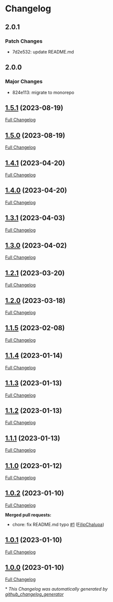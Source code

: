 # Changelog

## 2.0.1

### Patch Changes

- 7d2e532: update README.md

## 2.0.0

### Major Changes

- 824e113: migrate to monorepo

## [1.5.1](https://github.com/sectsect/solid-hiding-header/tree/1.5.1) (2023-08-19)

[Full Changelog](https://github.com/sectsect/solid-hiding-header/compare/1.5.0...1.5.1)

## [1.5.0](https://github.com/sectsect/solid-hiding-header/tree/1.5.0) (2023-08-19)

[Full Changelog](https://github.com/sectsect/solid-hiding-header/compare/1.4.1...1.5.0)

## [1.4.1](https://github.com/sectsect/solid-hiding-header/tree/1.4.1) (2023-04-20)

[Full Changelog](https://github.com/sectsect/solid-hiding-header/compare/1.4.0...1.4.1)

## [1.4.0](https://github.com/sectsect/solid-hiding-header/tree/1.4.0) (2023-04-20)

[Full Changelog](https://github.com/sectsect/solid-hiding-header/compare/1.3.1...1.4.0)

## [1.3.1](https://github.com/sectsect/solid-hiding-header/tree/1.3.1) (2023-04-03)

[Full Changelog](https://github.com/sectsect/solid-hiding-header/compare/1.3.0...1.3.1)

## [1.3.0](https://github.com/sectsect/solid-hiding-header/tree/1.3.0) (2023-04-02)

[Full Changelog](https://github.com/sectsect/solid-hiding-header/compare/1.2.1...1.3.0)

## [1.2.1](https://github.com/sectsect/solid-hiding-header/tree/1.2.1) (2023-03-20)

[Full Changelog](https://github.com/sectsect/solid-hiding-header/compare/1.2.0...1.2.1)

## [1.2.0](https://github.com/sectsect/solid-hiding-header/tree/1.2.0) (2023-03-18)

[Full Changelog](https://github.com/sectsect/solid-hiding-header/compare/1.1.5...1.2.0)

## [1.1.5](https://github.com/sectsect/solid-hiding-header/tree/1.1.5) (2023-02-08)

[Full Changelog](https://github.com/sectsect/solid-hiding-header/compare/1.1.4...1.1.5)

## [1.1.4](https://github.com/sectsect/solid-hiding-header/tree/1.1.4) (2023-01-14)

[Full Changelog](https://github.com/sectsect/solid-hiding-header/compare/1.1.3...1.1.4)

## [1.1.3](https://github.com/sectsect/solid-hiding-header/tree/1.1.3) (2023-01-13)

[Full Changelog](https://github.com/sectsect/solid-hiding-header/compare/1.1.2...1.1.3)

## [1.1.2](https://github.com/sectsect/solid-hiding-header/tree/1.1.2) (2023-01-13)

[Full Changelog](https://github.com/sectsect/solid-hiding-header/compare/1.1.1...1.1.2)

## [1.1.1](https://github.com/sectsect/solid-hiding-header/tree/1.1.1) (2023-01-13)

[Full Changelog](https://github.com/sectsect/solid-hiding-header/compare/1.1.0...1.1.1)

## [1.1.0](https://github.com/sectsect/solid-hiding-header/tree/1.1.0) (2023-01-12)

[Full Changelog](https://github.com/sectsect/solid-hiding-header/compare/1.0.2...1.1.0)

## [1.0.2](https://github.com/sectsect/solid-hiding-header/tree/1.0.2) (2023-01-10)

[Full Changelog](https://github.com/sectsect/solid-hiding-header/compare/1.0.1...1.0.2)

**Merged pull requests:**

- chore: fix README.md typo [\#1](https://github.com/sectsect/solid-hiding-header/pull/1) ([FilipChalupa](https://github.com/FilipChalupa))

## [1.0.1](https://github.com/sectsect/solid-hiding-header/tree/1.0.1) (2023-01-10)

[Full Changelog](https://github.com/sectsect/solid-hiding-header/compare/1.0.0...1.0.1)

## [1.0.0](https://github.com/sectsect/solid-hiding-header/tree/1.0.0) (2023-01-10)

[Full Changelog](https://github.com/sectsect/solid-hiding-header/compare/04ef2ad839ec935392b687dfe7503e09ab5740d5...1.0.0)

\* _This Changelog was automatically generated by [github_changelog_generator](https://github.com/github-changelog-generator/github-changelog-generator)_
